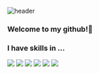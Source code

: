 ![header](https://capsule-render.vercel.app/api?type=wave&color=auto&height=300&section=header&text=zhaemin's-github&fontSize=90)

### Welcome to my github!👋

### I have skills in ...
![](https://img.shields.io/badge/Python-3776AB?style=for-the-badge&logo=python&logoColor=white)
![](https://img.shields.io/badge/C-00599C?style=for-the-badge&logo=c&logoColor=white)
![](https://img.shields.io/badge/C%2B%2B-00599C?style=for-the-badge&logo=c%2B%2B&logoColor=white)
![](https://img.shields.io/badge/TensorFlow-FF6F00?style=for-the-badge&logo=pytorch&logoColor=white)
![](https://img.shields.io/badge/Figma-F24E1E?style=for-the-badge&logo=figma&logoColor=white)
![](https://img.shields.io/badge/CSS3-1572B6?style=for-the-badge&logo=css3&logoColor=white)



